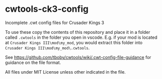 # cwtools-ck3-config
Incomplete .cwt config files for Crusader Kings 3

To use these copy the contents of this repository and place it in a folder called `.cwtools` in the folder you open in vscode. E.g. if your mod is located at `Crusader Kings III\mod\my_mod`, you would extract this folder into `Crusader Kings III\mod\my_mod\.cwtools`.

See https://github.com/tboby/cwtools/wiki/.cwt-config-file-guidance for guidance on the file format.

All files under MIT License unless other indicated in the file.
